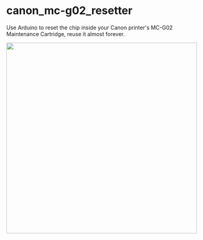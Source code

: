 # canon_mc-g02_resetter

Use Arduino to reset the chip inside your Canon printer's MC-G02 Maintenance Cartridge, reuse it almost forever.

<img src="https://github.com/wangyu-/canon_mc-g02_resetter/blob/ee0e90a86b5609ec6eb443d971a5ddca6e544e4c/images/for_readme.jpg" width="500">
